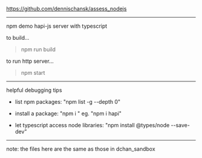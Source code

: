 https://github.com/dennischansk/assess_nodejs

---
npm demo hapi-js server with typescript

to build...
> npm run build

to run http server...
> npm start


---
helpful debugging tips

* list npm packages: "npm list -g --depth 0"

* install a package: "npm i <pkg>"
  eg. "npm i hapi"

* let typescript access node libraries: "npm install @types/node --save-dev"


---
note: the files here are the same as those in dchan_sandbox

